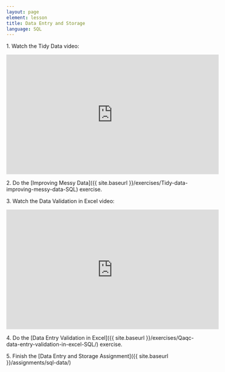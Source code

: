 ```yaml
---
layout: page
element: lesson
title: Data Entry and Storage
language: SQL
---
```


1\. Watch the Tidy Data video:

<iframe width="560" height="315" src="https://www.youtube-nocookie.com/embed/KggGgrVsOK8" frameborder="0" allow="accelerometer; autoplay; encrypted-media; gyroscope; picture-in-picture" allowfullscreen></iframe>

2\. Do the [Improving Messy Data]({{ site.baseurl }}/exercises/Tidy-data-improving-messy-data-SQL) exercise.

3\. Watch the Data Validation in Excel video:

<iframe width="560" height="315" src="https://www.youtube-nocookie.com/embed/TBbelqMGXCw" frameborder="0" allow="accelerometer; autoplay; encrypted-media; gyroscope; picture-in-picture" allowfullscreen></iframe>

4\. Do the [Data Entry Validation in Excel]({{ site.baseurl }}/exercises/Qaqc-data-entry-validation-in-excel-SQL/) exercise.

5\. Finish the [Data Entry and Storage Assignment]({{ site.baseurl }}/assignments/sql-data/)